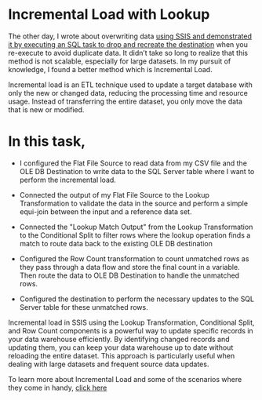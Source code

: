 # Incremental Load with Lookup

The other day, I wrote about overwriting data [using SSIS and demonstrated it by executing an SQL task to drop and recreate the destination](https://medium.com/@favboladale/a-step-by-step-guide-on-how-to-load-and-overwrite-data-from-sql-server-into-an-excel-file-using-a415cbaec269) when you re-execute to avoid duplicate data. It didn’t take so long to realize that this method is not scalable, especially for large datasets. In my pursuit of knowledge, I found a better method which is Incremental Load.

Incremental load is an ETL technique used to update a target database with only the new or changed data, reducing the processing time and resource usage. Instead of transferring the entire dataset, you only move the data that is new or modified.

# In this task, 

* I configured the Flat File Source to read data from my CSV file and the OLE DB Destination to write data to the SQL Server table where I want to perform the incremental load.

* Connected the output of my Flat File Source to the Lookup Transformation to validate the data in the source and perform a simple equi-join between the input and a reference data set. 

* Connected the "Lookup Match Output" from the Lookup Transformation to the Conditional Split to filter rows where the lookup operation finds a match to route data back to the existing OLE DB destination 

* Configured the Row Count transformation to count unmatched rows as they pass through a data flow and store the final count in a variable. Then route the data to OLE DB Destination to handle the unmatched rows.

* Configured the destination to perform the necessary updates to the SQL Server table for these unmatched rows.

Incremental load in SSIS using the Lookup Transformation, Conditional Split, and Row Count components is a powerful way to update specific records in your data warehouse efficiently. By identifying changed records and updating them, you can keep your data warehouse up to date without reloading the entire dataset. This approach is particularly useful when dealing with large datasets and frequent source data updates.

To learn more about Incremental Load and some of the scenarios where they come in handy, [click here](https://medium.com/@favboladale/incremental-load-in-ssis-using-lookup-transformation-real-world-scenarios-1a8e2b9a06f5)
